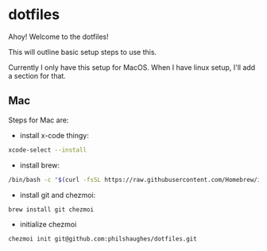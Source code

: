 # dotfiles

Ahoy! Welcome to the dotfiles!

This will outline basic setup steps to use this.

Currently I only have this setup for MacOS. When I have linux setup, I'll add a section for that.


## Mac

Steps for Mac are:
* install x-code thingy:
```sh
xcode-select --install
```
* install brew:
```sh
/bin/bash -c "$(curl -fsSL https://raw.githubusercontent.com/Homebrew/install/master/install.sh)"
```
* install git and chezmoi:
```sh
brew install git chezmoi

```
* initialize chezmoi
```sh
chezmoi init git@github.com:philshaughes/dotfiles.git
```
